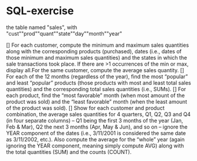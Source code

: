 # SQL-exercise
the table named "sales", with "cust"\"prod"\"quant"\"state"\"day"\"month"\"year"

[] For each customer, compute the minimum and maximum sales quantities along with the corresponding products (purchased), dates (i.e., dates of those minimum and maximum sales quantities) and the states in which the sale transactions took place. If there are >1 occurrences of the min or max, display all.For the same customer, compute the average sales quantity.
[] For each of the 12 months (regardless of the year), find the most “popular” and least “popular” products (those products with most and least total sales quantities) and the corresponding total sales quantities (i.e., SUMs).
[] For each product, find the “most favorable” month (when most amount of the product was sold) and the “least favorable” month (when the least amount of the product was sold).
[] Show for each customer and product combination, the average sales quantities for 4 quarters, Q1, Q2, Q3 and Q4 (in four separate columns) – Q1 being the first 3 months of the year (Jan, Feb & Mar), Q2 the next 3 months (Apr, May & Jun), and so on – ignore the YEAR component of the dates (i.e., 3/11/2001 is considered the same date as 3/11/2002, etc.). Also compute the average for the “whole” year (again ignoring the YEAR component, meaning simply compute AVG) along with the total quantities (SUM) and the counts (COUNT).
